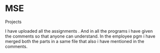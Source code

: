 MSE
===

Projects



I have uploaded all the assignments .
And in all the programs i have given the comments so that anyone can understand.
In the employee pgm i have merged both the parts in a same file that also i have mentioned in the comments.
